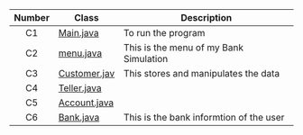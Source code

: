 | Number | Class |Description|
|:---:| ---| ---|
| C1| [Main.java](https://github.com/OluwatoniB/Final4/blob/master/src/Main.java) |To run the program|
| C2| [menu.java](https://github.com/OluwatoniB/Final4/blob/master/src/Menu.java) |This is the menu of my Bank Simulation|
| C3| [Customer.jav](https://github.com/OluwatoniB/Final4/blob/master/src/Customer.java)|This stores and manipulates the data |
| C4| [Teller.java](https://github.com/OluwatoniB/Final4/blob/master/src/Teller.java)||This is a subclass|
| C5| [Account.java](https://github.com/OluwatoniB/Final4/blob/master/src/Account.java)|| Basic info of my bank|
| C6| [Bank.java](https://github.com/OluwatoniB/Final4/blob/master/src/Bank.java)|This is the bank informtion of the user|


